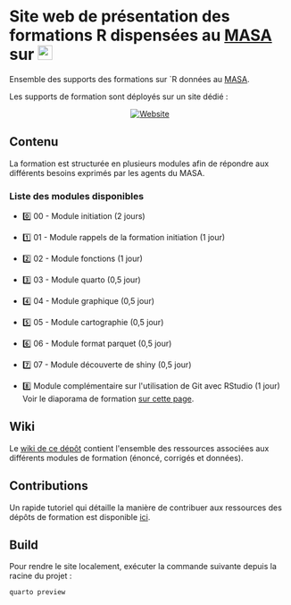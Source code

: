 # Site web de présentation des formations R dispensées au [MASA](https://agreste.agriculture.gouv.fr/agreste-web/) sur <img height="26" width="26" src="https://cdn.simpleicons.org/r/00ccff99" />


Ensemble des supports des formations sur `R données au [MASA](https://agreste.agriculture.gouv.fr/agreste-web/).

Les supports de formation sont déployés sur un site dédié :

<p align="center">
  <a href="https://ssm-agriculture.github.io/site-formations-R/">
    <img src="https://img.shields.io/badge/Site%20de%20la%20formation-blue?style=for-the-badge&logo=github&logoColor=white" alt="Website"/>
  </a>
</p>

## Contenu

La formation est structurée en plusieurs modules afin de répondre aux différents besoins exprimés par les agents du MASA. 

### Liste des modules disponibles

- :zero: 00 - Module initiation (2 jours)
- :one: 01 - Module rappels de la formation initiation (1 jour)
- :two: 02 - Module fonctions (1 jour)
- :three: 03 - Module quarto (0,5 jour)
- :four: 04 - Module graphique (0,5 jour)
- :five: 05 - Module cartographie (0,5 jour)
- :six: 06 - Module format parquet (0,5 jour)
- :seven: 07 - Module découverte de shiny (0,5 jour)

- :eight: Module complémentaire sur l'utilisation de Git avec RStudio (1 jour)  
Voir le diaporama de formation [sur cette page](https://github.com/SSM-Agriculture/formation-git).

## Wiki

Le [wiki de ce dépôt](https://github.com/SSM-Agriculture/site-formations-R/wiki) contient l'ensemble des ressources associées aux différents modules de formation (énoncé, corrigés et données).  

## Contributions

Un rapide tutoriel qui détaille la manière de contribuer aux ressources des dépôts de formation est disponible [ici](https://github.com/user-attachments/files/18537156/Tuto.-.Comment.contribuer.pdf).

## Build

Pour rendre le site localement, exécuter la commande suivante depuis la racine du projet :  

```sh
quarto preview
```
